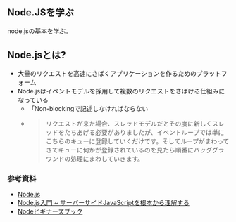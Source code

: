 ## Node.JSを学ぶ

node.jsの基本を学ぶ。

## Node.jsとは?

- 大量のリクエストを高速にさばくアプリケーションを作るためのプラットフォーム
- Node.jsはイベントモデルを採用して複数のリクエストをさばける仕組みになっている
  - 「Non-blockingで記述しなければならない
  - >リクエストが来た場合、スレッドモデルだとその度に新しくスレッドをたちあげる必要がありましたが、イベントループでは単にこちらのキューに登録していくだけです。そしてループがまわってきてキューに何かが登録されているのを見たら順番にバッググラウンドの処理にまわしていきます。


### 参考資料

- [Node.js](https://nodejs.org/ja/)
- [Node.js入門 ~ サーバーサイドJavaScriptを根本から理解する](https://nakanoh.net/article/node-entry-book)
- [Nodeビギナーズブック](https://www.nodebeginner.org/index-jp.html)

